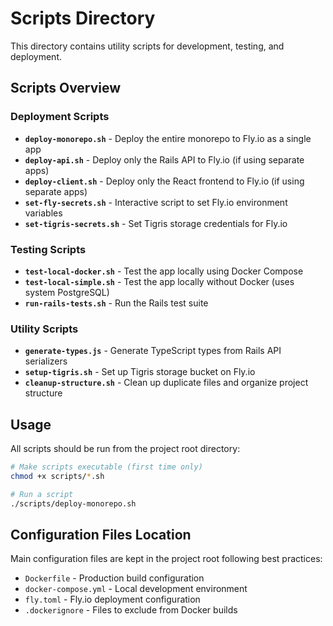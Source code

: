 # Scripts Directory

This directory contains utility scripts for development, testing, and deployment.

## Scripts Overview

### Deployment Scripts
- **`deploy-monorepo.sh`** - Deploy the entire monorepo to Fly.io as a single app
- **`deploy-api.sh`** - Deploy only the Rails API to Fly.io (if using separate apps)
- **`deploy-client.sh`** - Deploy only the React frontend to Fly.io (if using separate apps)
- **`set-fly-secrets.sh`** - Interactive script to set Fly.io environment variables
- **`set-tigris-secrets.sh`** - Set Tigris storage credentials for Fly.io

### Testing Scripts
- **`test-local-docker.sh`** - Test the app locally using Docker Compose
- **`test-local-simple.sh`** - Test the app locally without Docker (uses system PostgreSQL)
- **`run-rails-tests.sh`** - Run the Rails test suite

### Utility Scripts
- **`generate-types.js`** - Generate TypeScript types from Rails API serializers
- **`setup-tigris.sh`** - Set up Tigris storage bucket on Fly.io
- **`cleanup-structure.sh`** - Clean up duplicate files and organize project structure

## Usage

All scripts should be run from the project root directory:

```bash
# Make scripts executable (first time only)
chmod +x scripts/*.sh

# Run a script
./scripts/deploy-monorepo.sh
```

## Configuration Files Location

Main configuration files are kept in the project root following best practices:
- `Dockerfile` - Production build configuration
- `docker-compose.yml` - Local development environment
- `fly.toml` - Fly.io deployment configuration
- `.dockerignore` - Files to exclude from Docker builds
